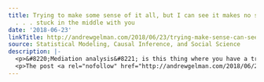```yaml
---
title: Trying to make some sense of it all, but I can see it makes no sense at all
  . . . stuck in the middle with you
date: '2018-06-23'
linkTitle: http://andrewgelman.com/2018/06/23/trying-make-sense-can-see-makes-no-sense-stuck-middle/
source: Statistical Modeling, Causal Inference, and Social Science
description: |-
  <p>&#8220;Mediation analysis&#8221; is this thing where you have a treatment and an outcome and you&#8217;re trying to model how the treatment works: how much does it directly affect the outcome, and how much is the effect &#8220;mediated&#8221; through intermediate variables. Fabrizia Mealli was discussing this with me the other day, and she pointed out that [&#8230;]</p>
  <p>The post <a rel="nofollow" href="http://andrewgelman.com/2018/06/23/trying-make-sense-can-see-makes-no-sense-stuck-middle
---
```

